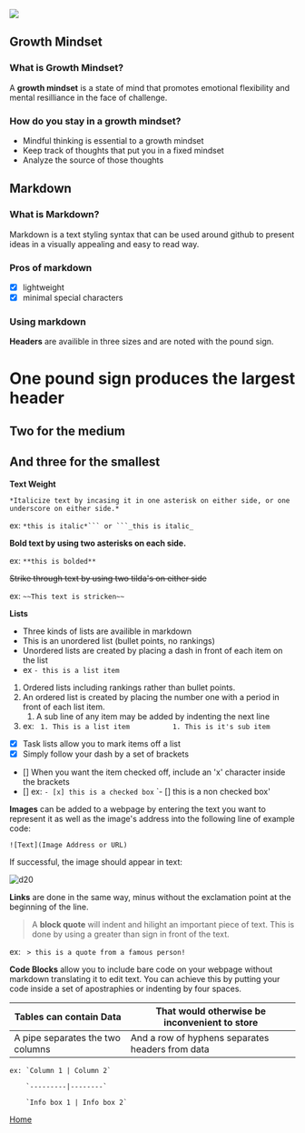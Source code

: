 ![](https://cdn.cnn.com/cnnnext/dam/assets/150103074330-hubble-space-background-2-large-169.jpg)

## Growth Mindset

### What is Growth Mindset?
  A **growth mindset** is a state of mind that promotes emotional flexibility and mental resilliance in the face of challenge.

### How do you stay in a growth mindset?

  - Mindful thinking is essential to a growth mindset
  - Keep track of thoughts that put you in a fixed mindset
  - Analyze the source of those thoughts
  
  
## Markdown
  
### What is Markdown?
   
   Markdown is a text styling syntax that can be used around github to present ideas in a visually appealing and easy to read way.
    
### Pros of markdown
  - [x] lightweight
  - [x] minimal special characters

### Using markdown
  **Headers** are availible in three sizes and are noted with the pound sign.
  # One pound sign produces the largest header
  ## Two for the medium
  ## And three for the smallest
  
  **Text Weight**
  
    *Italicize text by incasing it in one asterisk on either side, or one underscore on either side.*
    
   ex: `*this is italic*``` or ```_this is italic_`
    
  **Bold text by using two asterisks on each side.**
  
   ex: `**this is bolded**`
    
   ~~Strike through text by using two tilda's on either side~~
    
   ex: `~~This text is stricken~~`
   
   
  **Lists**
  
  - Three kinds of lists are availible in markdown
  - This is an unordered list (bullet points, no rankings)
  - Unordered lists are created by placing a dash in front of each item on the list
  - ex ```- this is a list item```
  
  1. Ordered lists including rankings rather than bullet points.
  1. An ordered list is created by placing the number one with a period in front of each list item.
     1. A sub line of any item may be added by indenting the next line
  1. ex: ` 1. This is a list item`
   `          1. This is it's sub item`
                
  - [x] Task lists allow you to mark items off a list
  - [x] Simply follow your dash by a set of brackets
  - [] When you want the item checked off, include an 'x' character inside the brackets
  - [] ex: `- [x] this is a checked box`
           `- [] this is a non checked box'
  
  
  **Images** can be added to a webpage by entering the text you want to represent it as well as the image's address into the following line of example code:

```![Text](Image Address or URL)```

If successful, the image should appear in text:

![d20](https://media.tenor.com/images/437b15ae3a34ab3a6fe691ff23bace04/tenor.gif)

  **Links** are done in the same way, minus without the exclamation point at the beginning of the line. 
  
  > A **block quote** will indent and hilight an important piece of text. This is done by using a greater than sign in front of the text.
  
  ex: ``` > this is a quote from a famous person!```
  
  **Code Blocks** allow you to include bare code on your webpage without markdown translating it to edit text. You can achieve this by putting your code inside a set of apostraphies or indenting by four spaces.
  
  Tables can contain Data | That would otherwise be inconvenient to store
  ------------------------|----------------------------------------------
  A pipe separates the two columns| And a row of hyphens separates headers from data
  
    ex: `Column 1 | Column 2`
  
        `---------|--------`
      
        `Info box 1 | Info box 2`
     


[Home](README.md)

